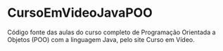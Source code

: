 # CursoEmVideoJavaPOO
Código fonte das aulas do curso completo de Programação Orientada a Objetos (POO) com a linguagem Java, pelo site Curso em Vídeo.
